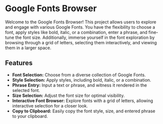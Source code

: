 # Google Fonts Browser

Welcome to the Google Fonts Browser! This project allows users to explore and engage with various Google Fonts. You have the flexibility to choose a font, apply styles like bold, italic, or a combination, enter a phrase, and fine-tune the font size. Additionally, immerse yourself in the font exploration by browsing through a grid of letters, selecting them interactively, and viewing them in a larger space.

## Features

- **Font Selection:** Choose from a diverse collection of Google Fonts.
- **Style Selection:** Apply styles, including bold, italic, or a combination.
- **Phrase Entry:** Input a text or phrase, and witness it rendered in the selected font.
- **Size Selection:** Adjust the font size for optimal visibility.
- **Interactive Font Browser:** Explore fonts with a grid of letters, allowing interactive selection for a closer look.
- **Copy to Clipboard:** Easily copy the font style, size, and entered phrase to your clipboard.

